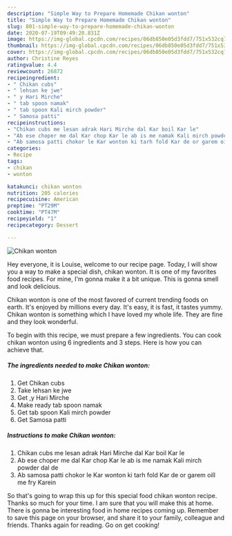```yaml
---
description: "Simple Way to Prepare Homemade Chikan wonton"
title: "Simple Way to Prepare Homemade Chikan wonton"
slug: 801-simple-way-to-prepare-homemade-chikan-wonton
date: 2020-07-19T09:49:20.831Z
image: https://img-global.cpcdn.com/recipes/06db850e05d3fdd7/751x532cq70/chikan-wonton-recipe-main-photo.jpg
thumbnail: https://img-global.cpcdn.com/recipes/06db850e05d3fdd7/751x532cq70/chikan-wonton-recipe-main-photo.jpg
cover: https://img-global.cpcdn.com/recipes/06db850e05d3fdd7/751x532cq70/chikan-wonton-recipe-main-photo.jpg
author: Christine Reyes
ratingvalue: 4.4
reviewcount: 26872
recipeingredient:
- " Chikan cubs"
- " lehsan ke jwe"
- " y Hari Mirche"
- " tab spoon namak"
- " tab spoon Kali mirch powder"
- " Samosa patti"
recipeinstructions:
- "Chikan cubs me lesan adrak Hari Mirche dal Kar boil Kar le"
- "Ab ese choper me dal Kar chop Kar le ab is me namak Kali mirch powder dal de"
- "Ab samosa patti chokor le Kar wonton ki tarh fold Kar de or garem oill me fry Karein"
categories:
- Recipe
tags:
- chikan
- wonton

katakunci: chikan wonton 
nutrition: 205 calories
recipecuisine: American
preptime: "PT29M"
cooktime: "PT47M"
recipeyield: "1"
recipecategory: Dessert

---
```



![Chikan wonton](https://img-global.cpcdn.com/recipes/06db850e05d3fdd7/751x532cq70/chikan-wonton-recipe-main-photo.jpg)

Hey everyone, it is Louise, welcome to our recipe page. Today, I will show you a way to make a special dish, chikan wonton. It is one of my favorites food recipes. For mine, I'm gonna make it a bit unique. This is gonna smell and look delicious.

Chikan wonton is one of the most favored of current trending foods on earth. It's enjoyed by millions every day. It's easy, it is fast, it tastes yummy. Chikan wonton is something which I have loved my whole life. They are fine and they look wonderful.




To begin with this recipe, we must prepare a few ingredients. You can cook chikan wonton using 6 ingredients and 3 steps. Here is how you can achieve that.

<!--inarticleads1-->

##### The ingredients needed to make Chikan wonton:

1. Get  Chikan cubs
1. Take  lehsan ke jwe
1. Get  ,y Hari Mirche
1. Make ready  tab spoon namak
1. Get  tab spoon Kali mirch powder
1. Get  Samosa patti




<!--inarticleads2-->

##### Instructions to make Chikan wonton:

1. Chikan cubs me lesan adrak Hari Mirche dal Kar boil Kar le
1. Ab ese choper me dal Kar chop Kar le ab is me namak Kali mirch powder dal de
1. Ab samosa patti chokor le Kar wonton ki tarh fold Kar de or garem oill me fry Karein




So that's going to wrap this up for this special food chikan wonton recipe. Thanks so much for your time. I am sure that you will make this at home. There is gonna be interesting food in home recipes coming up. Remember to save this page on your browser, and share it to your family, colleague and friends. Thanks again for reading. Go on get cooking!
